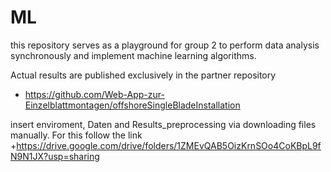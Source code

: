 # ML
this repository serves as a playground for group 2 to perform data analysis synchronously and implement machine learning algorithms.

Actual results are published exclusively in the partner repository 
+ https://github.com/Web-App-zur-Einzelblattmontagen/offshoreSingleBladeInstallation

insert enviroment, Daten and Results_preprocessing via downloading files manually. 
For this follow the link
+https://drive.google.com/drive/folders/1ZMEvQAB5OizKrnSOo4CoKBpL9fN9N1JX?usp=sharing 

